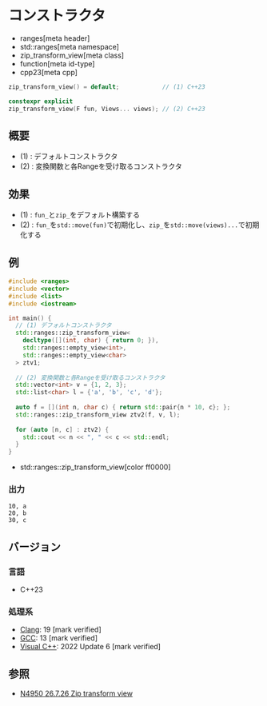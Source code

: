 # コンストラクタ
* ranges[meta header]
* std::ranges[meta namespace]
* zip_transform_view[meta class]
* function[meta id-type]
* cpp23[meta cpp]

```cpp
zip_transform_view() = default;            // (1) C++23

constexpr explicit
zip_transform_view(F fun, Views... views); // (2) C++23
```

## 概要

- (1) : デフォルトコンストラクタ
- (2) : 変換関数と各Rangeを受け取るコンストラクタ

## 効果

- (1) : `fun_`と`zip_`をデフォルト構築する
- (2) : `fun_`を`std::move(fun)`で初期化し、`zip_`を`std::move(views)...`で初期化する

## 例
```cpp example
#include <ranges>
#include <vector>
#include <list>
#include <iostream>

int main() {
  // (1) デフォルトコンストラクタ
  std::ranges::zip_transform_view<
    decltype([](int, char) { return 0; }),
    std::ranges::empty_view<int>,
    std::ranges::empty_view<char>
  > ztv1;
  
  // (2) 変換関数と各Rangeを受け取るコンストラクタ
  std::vector<int> v = {1, 2, 3};
  std::list<char> l = {'a', 'b', 'c', 'd'};
  
  auto f = [](int n, char c) { return std::pair{n * 10, c}; };
  std::ranges::zip_transform_view ztv2(f, v, l);
  
  for (auto [n, c] : ztv2) {
    std::cout << n << ", " << c << std::endl;
  }
}
```
* std::ranges::zip_transform_view[color ff0000]

### 出力
```
10, a
20, b
30, c
```

## バージョン
### 言語
- C++23

### 処理系
- [Clang](/implementation.md#clang): 19 [mark verified]
- [GCC](/implementation.md#gcc): 13 [mark verified]
- [Visual C++](/implementation.md#visual_cpp): 2022 Update 6 [mark verified]

## 参照
- [N4950 26.7.26 Zip transform view](https://timsong-cpp.github.io/cppwp/n4950/range.zip.transform)
